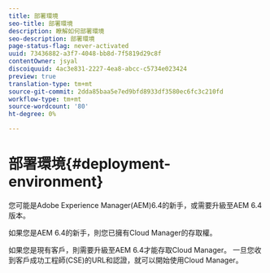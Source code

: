 ```yaml
---
title: 部署環境
seo-title: 部署環境
description: 瞭解如何部署環境
seo-description: 部署環境
page-status-flag: never-activated
uuid: 73436882-a3f7-4048-bb8d-7f5819d29c8f
contentOwner: jsyal
discoiquuid: 4ac3e831-2227-4ea8-abcc-c5734e023424
preview: true
translation-type: tm+mt
source-git-commit: 2dda85baa5e7ed9bfd8933df3580ec6fc3c210fd
workflow-type: tm+mt
source-wordcount: '80'
ht-degree: 0%

---
```



# 部署環境{#deployment-environment}

您可能是Adobe Experience Manager(AEM)6.4的新手，或需要升級至AEM 6.4版本。

如果您是AEM 6.4的新手，則您已擁有Cloud Manager的存取權。

如果您是現有客戶，則需要升級至AEM 6.4才能存取Cloud Manager。 一旦您收到客戶成功工程師(CSE)的URL和認證，就可以開始使用Cloud Manager。
